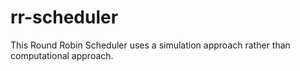 # rr-scheduler
This Round Robin Scheduler uses a simulation approach rather than computational approach.
